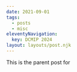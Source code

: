 ```yaml
---
date: 2021-09-01
tags:
  - posts
  - misc
eleventyNavigation:
  key: DCMIP 2024
layout: layouts/post.njk
---
```

This is the parent post for 


